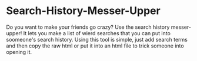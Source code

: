 # Search-History-Messer-Upper

Do you want to make your friends go crazy? Use the search history messer-upper! It lets you make a list of wierd searches that you can put into soomeone's search history. Using this tool is simple, just add search terms and then copy the raw html or put it into an html file to trick someone into opening it.
